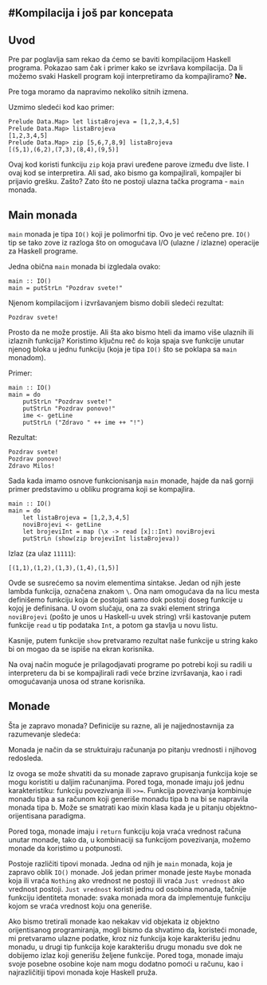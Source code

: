 #Kompilacija i još par koncepata
--------------------------------

Uvod
----

Pre par poglavlja sam rekao da ćemo se baviti kompilacijom Haskell programa. Pokazao sam čak
i primer kako se izvršava kompilacija. Da li možemo svaki Haskell program koji interpretiramo
da kompajliramo? **Ne.**

Pre toga moramo da napravimo nekoliko sitnih izmena.

Uzmimo sledeći kod kao primer:
```
Prelude Data.Map> let listaBrojeva = [1,2,3,4,5]
Prelude Data.Map> listaBrojeva
[1,2,3,4,5]
Prelude Data.Map> zip [5,6,7,8,9] listaBrojeva
[(5,1),(6,2),(7,3),(8,4),(9,5)]
```

Ovaj kod koristi funkciju `zip` koja pravi uređene parove između dve liste. I ovaj kod se
interpretira. Ali sad, ako bismo ga kompajlirali, kompajler bi prijavio grešku. Zašto? Zato
što ne postoji ulazna tačka programa - `main` monada.

Main monada
-------------

`main` monada je tipa `IO()` koji je polimorfni tip. Ovo je već rečeno pre. `IO()` tip se tako
zove iz razloga što on omogućava I/O (ulazne / izlazne) operacije za Haskell programe.

Jedna obična `main` monada bi izgledala ovako:
```
main :: IO()
main = putStrLn "Pozdrav svete!"
```

Njenom kompilacijom i izvršavanjem bismo dobili sledeći rezultat:
```
Pozdrav svete!
```

Prosto da ne može prostije. Ali šta ako bismo hteli da imamo više ulaznih ili izlaznih 
funkcija? Koristimo ključnu reč `do` koja spaja sve funkcije unutar njenog bloka u jednu
funkciju (koja je tipa `IO()` što se poklapa sa `main` monadom).

Primer:
```
main :: IO()
main = do
	putStrLn "Pozdrav svete!"
	putStrLn "Pozdrav ponovo!"
	ime <- getLine
	putStrLn ("Zdravo " ++ ime ++ "!")
```

Rezultat:
```
Pozdrav svete!
Pozdrav ponovo!
Zdravo Milos!
```

Sada kada imamo osnove funkcionisanja `main` monade, hajde da naš gornji primer predstavimo
u obliku programa koji se kompajlira.
```
main :: IO()
main = do
	let listaBrojeva = [1,2,3,4,5]
	noviBrojevi <- getLine
	let brojeviInt = map (\x -> read [x]::Int) noviBrojevi
	putStrLn (show(zip brojeviInt listaBrojeva))
```

Izlaz (za ulaz `11111`):
```
[(1,1),(1,2),(1,3),(1,4),(1,5)]
```

Ovde se susrećemo sa novim elementima sintakse. Jedan od njih jeste lambda funkcija, označena
znakom `\`. Ona nam omogućava da na licu mesta definišemo funkciju koja će postojati samo
dok postoji doseg funkcije u kojoj je definisana. U ovom slučaju, ona za svaki element stringa
`noviBrojevi` (pošto je unos u Haskell-u uvek string) vrši kastovanje putem funkcije `read` u
tip podataka `Int`, a potom ga stavlja u novu listu.

Kasnije, putem funkcije `show` pretvaramo rezultat naše funkcije u string kako bi on mogao
da se ispiše na ekran korisnika.

Na ovaj način moguće je prilagodjavati programe po potrebi koji su radili u interpreteru
da bi se kompajlirali radi veće brzine izvršavanja, kao i radi omogućavanja unosa od strane
korisnika.

Monade
------
Šta je zapravo monada? Definicije su razne, ali je najjednostavnija za razumevanje sledeća:

Monada je način da se struktuiraju računanja po pitanju vrednosti i njihovog redosleda.

Iz ovoga se može shvatiti da su monade zapravo grupisanja funkcija koje se mogu koristiti
u daljim računanjima. Pored toga, monade imaju još jednu karakteristiku: funkciju povezivanja
ili `>>=`. Funkcija povezivanja kombinuje monadu tipa a sa računom koji generiše monadu tipa
b na bi se napravila monada tipa b. Može se smatrati kao mixin klasa kada je u pitanju 
objektno-orijentisana paradigma.

Pored toga, monade imaju i `return` funkciju koja vraća vrednost računa unutar monade, tako 
da, u kombinaciji sa funkcijom povezivanja, možemo monade da koristimo u potpunosti.

Postoje različiti tipovi monada. Jedna od njih je `main` monada, koja je zapravo oblik
`IO()` monade. Još jedan primer monade jeste `Maybe` monada koja ili vraća `Nothing` ako
vrednost ne postoji ili vraća `Just vrednost` ako vrednost postoji. `Just vrednost` koristi
jednu od osobina monada, tačnije funkciju identiteta monade: svaka monada mora da implementuje
funkciju kojom se vraća vrednost koju ona generiše.

Ako bismo tretirali monade kao nekakav vid objekata iz objektno orijentisanog programiranja,
mogli bismo da shvatimo da, koristeći monade, mi pretvaramo ulazne podatke, kroz niz funkcija
koje karakterišu jednu monadu, u drugi tip funkcija koje karakterišu drugu monadu sve dok ne
dobijemo izlaz koji generišu željene funkcije. Pored toga, monade imaju svoje posebne osobine
koje nam mogu dodatno pomoći u računu, kao i najrazličitiji tipovi monada koje Haskell pruža.
